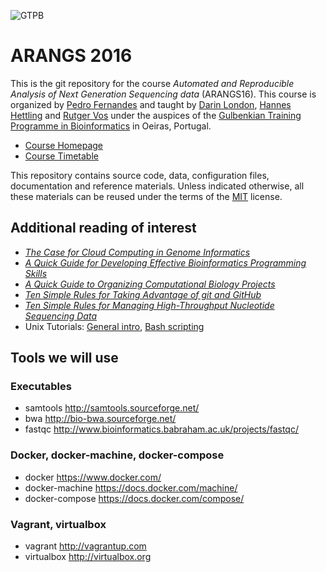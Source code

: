 ![GTPB](http://gtpb.igc.gulbenkian.pt/bicourses/images/GTPB2015logo.png "GTPB")

# ARANGS 2016

This is the git repository for the course *Automated and Reproducible Analysis of Next 
Generation Sequencing data* (ARANGS16). This course is organized by 
[Pedro Fernandes](https://github.com/pfern) and taught by [Darin London](https://github.com/dmlond),
[Hannes Hettling](http://github.com/hettling) and [Rutger Vos](https://github.com/rvosa) under the 
auspices of the [Gulbenkian Training Programme in Bioinformatics](http://gtpb.igc.gulbenkian.pt/bicourses/)
in Oeiras, Portugal.

* [Course Homepage](http://gtpb.igc.gulbenkian.pt/bicourses/ARANGS16)
* [Course Timetable](http://gtpb.igc.gulbenkian.pt/bicourses/ARANGS16/timetable.html)

This repository contains source code, data, configuration files, documentation and
reference materials. Unless indicated otherwise, all these materials can be reused
under the terms of the [MIT](https://github.com/rvosa/arangs2016/blob/master/LICENSE) license.

## Additional reading of interest

* [_The Case for Cloud Computing in Genome Informatics_](http://dx.doi.org/10.1186/gb-2010-11-5-207)
* [_A Quick Guide for Developing Effective Bioinformatics Programming Skills_](http://dx.doi.org/10.1371/journal.pcbi.1000589)
* [_A Quick Guide to Organizing Computational Biology Projects_](http://dx.doi.org/10.1371/journal.pcbi.1000424)
* [_Ten Simple Rules for Taking Advantage of git and GitHub_](http://dx.doi.org/10.1101/048744)
* [_Ten Simple Rules for Managing High-Throughput Nucleotide Sequencing Data_](http://dx.doi.org/10.1101/049338)
* Unix Tutorials: [General intro](http://www.ee.surrey.ac.uk/Teaching/Unix/), [Bash scripting](http://tldp.org/LDP/abs/html/)

<!--
## NGS reference materials

The following are somewhat old and a bit out of scope for the course, but might still be interesting:

* DNA Sequencing Technologies
http://www.nature.com/scitable/topicpage/DNA-Sequencing-Technologies-690

* "The Sanger FASTQ file format for sequences with quality scores, and the Solexa/Illumina FASTQ variants"
http://dx.doi.org/10.1093%2Fnar%2Fgkp1137

* "A Practical Comparison of De Novo Genome Assembly Software Tools for Next-Generation Sequencing Technologies"
http://dx.doi.org/10.1371/journal.pone.0017915

* "A beginner's guide to eukaryotic genome annotation"
http://dx.doi.org/10.1038/nrg3174

* NGS glossary spreadsheet
https://docs.google.com/spreadsheet/ccc?key=0Av8UW3JvZsgcdE9wZW1sYzlCQWFwNjBXLWMtQzZLN3c#gid=0

* NGS platforms
https://docs.google.com/document/pub?id=1rYbBPELjjezRVjkQfkulJI2jNxL5LsRuNXVv_CxCpd4

## Syntax Format Descriptions

* SAM/BAM http://samtools.sourceforge.net/SAM1.pdf
* VCF Format http://www.1000genomes.org/wiki/Analysis/Variant%20Call%20Format/vcf-variant-call-format-version-40
* FASTQ http://maq.sourceforge.net/fastq.shtml
* Sequence file formats http://bioinf.comav.upv.es/courses/sequence_analysis/sequence_file_formats.html

-->

## Tools we will use

### Executables

* samtools http://samtools.sourceforge.net/
* bwa http://bio-bwa.sourceforge.net/
* fastqc http://www.bioinformatics.babraham.ac.uk/projects/fastqc/

### Docker, docker-machine, docker-compose

* docker https://www.docker.com/
* docker-machine https://docs.docker.com/machine/
* docker-compose https://docs.docker.com/compose/

### Vagrant, virtualbox

* vagrant http://vagrantup.com
* virtualbox http://virtualbox.org

